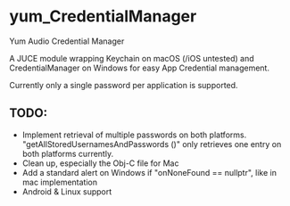 # yum_CredentialManager
Yum Audio Credential Manager

A JUCE module wrapping Keychain on macOS (/iOS untested) and CredentialManager on Windows for easy App Credential management. 

Currently only a single password per application is supported. 

## TODO: 
- Implement retrieval of multiple passwords on both platforms. "getAllStoredUsernamesAndPasswords ()" only retrieves one entry on both platforms currently.
- Clean up, especially the Obj-C file for Mac
- Add a standard alert on Windows if "onNoneFound == nullptr", like in mac implementation
- Android & Linux support
